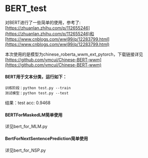 # BERT_test

对BERT进行了一些简单的使用，参考了:
[https://zhuanlan.zhihu.com/p/112655246](https://zhuanlan.zhihu.com/p/112655246)和[https://www.cnblogs.com/wwj99/p/12283799.html](https://www.cnblogs.com/wwj99/p/12283799.html)

本次使用的是模型为chinese_roberta_wwm_ext_pytorch，下载链接详见[https://github.com/ymcui/Chinese-BERT-wwm](https://github.com/ymcui/Chinese-BERT-wwm)

#### BERT用于文本分类，运行如下：
``` text
训练阶段：python test.py --train
测试模型：python test.py --test
```
结果：test acc: 0.9468

#### BERTForMaskedLM简单使用

详见bert_for_MLM.py

#### BertForNextSentencePrediction简单使用

详见bert_for_NSP.py
